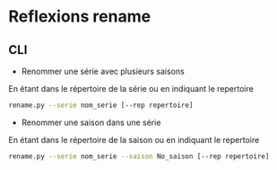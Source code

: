 # Reflexions rename


## CLI


- Renommer une série avec plusieurs saisons

En étant dans le répertoire de la série ou en indiquant le repertoire
``` bash
rename.py --serie nom_serie [--rep repertoire]
```

- Renommer une saison dans une série

En étant dans le répertoire de la saison ou en indiquant le repertoire
``` bash
rename.py --serie nom_serie --saison No_saison [--rep repertoire]
```
